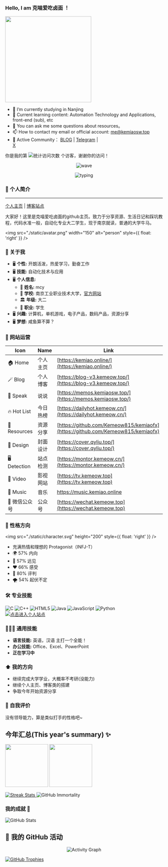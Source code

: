 ### Hello, I am 克喵爱吃卤面 ！

<a href="https://blog-v3.kemeow.top/">
  <img 
    src="https://media.giphy.com/media/SWoSkN6DxTszqIKEqv/giphy.gif" 
    height="275" 
    style={{ float: 'right' }} 
  />
</a>

- 🔭 I’m currently studying in Nanjing
- 🌱 Current learning content: Automation Technology and Applications, front-end (sub), etc
- 💬 You can ask me some questions about resources。
- 📫 How to contact my email or official account: me@kemiaosw.top
- 🍉 Active Community：
  [BLOG](https://blog-v3.kemeow.top) | 
  [Telegram](https://t.me/KemiaoJun) |  
  [X](https://x.com/kemiaosw/) 

你是我的第 <img src="https://profile-counter.glitch.me/Kemeow815/count.svg" alt="统计访问次数" /> 个访客，谢谢你的访问！

<p align="center">
  <img 
    src="https://capsule-render.vercel.app/api?type=waving&color=timeGradient&height=300&&section=header&text=HI%20THERE!&fontSize=90&fontAlign=50&fontAlignY=30&desc=I%20AM%20KeMiao%20%F0%9F%91%8B&descAlign=50&descSize=30&descAlignY=60&animation=twinkling" 
    alt="wave" 
  />
</p>

<p align="center">
  <img 
    src="https://readme-typing-svg.demolab.com?font=Orbitron&size=25&pause=1000&center=true&vCenter=true&random=false&width=600&lines=Welcome+to+my+GitHub+profile+page!;I+am+KeMiao+obsessed+with+programming!" 
    alt="typing"
  />
</p>

### 👋 个人简介 
---
[个人主页](https://www.kemiao.online) | [博客站点](https://blog-v3.kemeow.top)

大家好！这里是克喵爱吃卤面的github主页。致力于分享资源、生活日记和踩坑教程，代码水准一般，自动化专业大二学生，现于南京就读，普通的大学牛马。

<img 
  src="./static/avatar.png" 
  width="150" 
  alt="person" 
  style={{ float: 'right' }} 
/>

### :book: 关于我
- 🖥 **个性:** 开朗活泼，热爱学习，勤奋工作
- 🖥 **技能:** 自动化技术与应用
- 🖥 **个人信息:**
  - 🧑 **姓名:** mcy
  - 🏫 **学校:** 南京工业职业技术大学，[官方网站](https://www.niit.edu.cn/)
  - 🏛️ **年级:** 大二
  - 👷 **职业:** 学生
- 🖥 **兴趣:** 计算机，单机游戏，电子产品，数码产品，资源分享
- 🖥 **梦想:** 咸鱼算不算？

### 📲 网站运营
| Icon         | Name             | Link                                               |
|--------------|------------------|----------------------------------------------------|
| 🏠 Home      | 个人主页         | [https://kemiao.online/](https://kemiao.online/)  |
| 🪄 Blog      | 个人博客         | [https://blog-v3.kemeow.top/](https://blog-v3.kemeow.top/) |
| 🚀 Speak     | 说说             | [https://memos.kemiaosw.top/](https://memos.kemiaosw.top/) |
| 🔥 Hot List  | 今日热榜         | [https://dailyhot.kemeow.cn/](https://dailyhot.kemeow.cn/) |
| 💾 Resources | 资源分享         | [https://github.com/Kemeow815/kemiaofx](https://github.com/Kemeow815/kemiaofx) |
| 🎨 Design    | 封面设计         | [https://cover.qyliu.top/](https://cover.qyliu.top/) |
| 🖥️ Detection | 站点检测         | [https://montor.kemeow.cn/](https://montor.kemeow.cn/) |
| 🎦 Video     | 影视网站         | [https://tv.kemeow.top](https://tv.kemeow.top) |
| 🎵 Music     | 音乐             | [https://music.kemiao.online ](https://music.kemiao.online)|
| 📱 微信公众号 | 公众号           | [https://wechat.kemeow.top](https://wechat.kemeow.top) |

### 🌟 性格方向 
<img 
  src="./static/character.svg" 
  height="200" 
  style={{ float: 'right' }} 
/>
- 充满热情和理想的 Protagonist（INFJ-T）  
- 🌍 57% 内向  
- 🔮 57% 远见 
- ❤️ 66% 感受  
- 🧠 80% 评判 
- 🌪️ 54% 起伏不定

### 🛠️ 专业技能 
<div style={{ display: 'flex', gap: '8px', flexWrap: 'wrap' }}>
  <img src="https://img.shields.io/badge/-C-000000?style=flat&logo=c" alt="C" />
  <img src="https://img.shields.io/badge/-C++-000000?style=flat&logo=c%2B%2B" alt="C++" />
  <img src="https://img.shields.io/badge/-HTML5-000000?style=flat&logo=html5" alt="HTML5" />
  <img src="https://img.shields.io/badge/-Java-000000?style=flat&logo=java" alt="Java" />
  <img src="https://img.shields.io/badge/-JavaScript-000000?style=flat&logo=javascript" alt="JavaScript" />
  <img src="https://img.shields.io/badge/-Python-000000?style=flat&logo=python" alt="Python" />
</div>

<a href="https://www.liushen.fun">
  <img src="./static/icons.png" alt="点击进入个人站点" />
</a>

### 👩🏻‍🏭 通用技能
- **语言技能:** 英语，汉语 主打一个全能！
- **办公技能:** Office、Excel、PowerPoint
- **正在学习中**

### :arrow_up: 我的方向
- 继续完成大学学业，大概率不考研(没能力)
- 继续个人主页、博客类的搭建
- 争取今年开始资源分享

### 📝 自我评价 
没有领导能力，算是类似打手的性格吧~

## 今年汇总(This year's summary) ✨
<img 
  src="https://github-readme-stats.vercel.app/api?username=Kemeow815&hide_title=true&hide_border=true&show_icons=true&include_all_commits=true&line_height=21&bg_color=0,EC6C6C,FFD479,FFFC79&theme=graywhite&locale=cn" 
  height="137px" 
/>
<img 
  src="https://github-readme-stats.vercel.app/api/top-langs/?username=Kemeow815&hide_title=true&hide_border=true&layout=compact&bg_color=0,73FA79,73FDFF,D783FF&theme=graywhite&locale=cn" 
  height="137px" 
/>

<a href="https://git.io/streak-stats">
  <img 
    src="https://streak-stats.demolab.com?user=Kemeow815&theme=transparent&hide_border=true&locale=zh_Hans&short_numbers=true&date_format=%5BY.%5Dn.j" 
    alt="Streak Stats" 
  />
</a>
<img 
  src="https://github-immortality.vercel.app/api?username=Kemeow815" 
  alt="GitHub Immortality" 
/>

### 我的成就 🏅
<img 
  src="https://stats.justsong.cn/api/github?username=Kemeow815&theme=dark" 
  alt="GitHub Stats" 
/>

## 🚀 我的 GitHub 活动
<p align="center">
  <img 
    src="https://github-readme-activity-graph.vercel.app/graph?username=Kemeow815&theme=github-compact&custom_title=Activity&radius=30&height=300" 
    alt="Activity Graph" 
  />
</p>

<a href="https://github-profile-trophy.vercel.app/?username=Kemeow815&theme=algolia&column=8">
  <img 
    src="https://github-profile-trophy.vercel.app/?username=Kemeow815&theme=algolia&column=8" 
    alt="GitHub Trophies" 
  />
</a>
